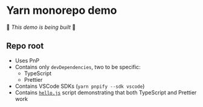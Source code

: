 # Yarn monorepo demo

🚧 _This demo is being built_ 🚧

## Repo root

- Uses PnP
- Contains only `devDependencies`, two to be specific:
    - TypeScript
    - Prettier
- Contains VSCode SDKs (`yarn pnpify --sdk vscode`)
- Contains [`hello.js`](hello.js) script demonstrating that both TypeScript and Prettier work
